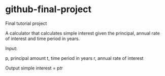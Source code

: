 # github-final-project
Final tutorial project 


A calculator that calculates simple interest given the principal, annual rate of interest and time period in years. 

Input:

  p, principal amount
  t, time period in years
  r, annual rate of interest
  
  Output
    simple interest = p*t*r
